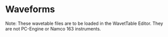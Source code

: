 # Waveforms

Note: These wavetable files are to be loaded in the WavetTable Editor. They are not PC-Engine or Namco 163 instruments.

